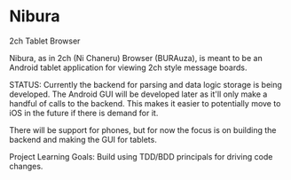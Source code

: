 Nibura
======

2ch Tablet Browser

Nibura, as in 2ch (Ni Chaneru) Browser (BURAuza),
is meant to be an Android tablet application for viewing 2ch style message boards.

STATUS: Currently the backend for parsing and data logic storage is being developed. The Android GUI will be developed later as it'll only make a handful of calls to the backend. This makes it easier to potentially move to iOS in the future if there is demand for it.

There will be support for phones, but for now the focus is on building the backend and making the GUI for tablets.

Project Learning Goals:
Build using TDD/BDD principals for driving code changes.
